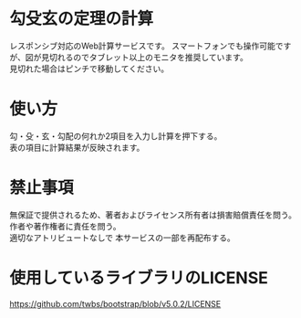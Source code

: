 # 勾殳玄の定理の計算
レスポンシブ対応のWeb計算サービスです。 
スマートフォンでも操作可能ですが、図が見切れるのでタブレット以上のモニタを推奨しています。  
見切れた場合はピンチで移動してください。  

# 使い方
勾・殳・玄・勾配の何れか2項目を入力し計算を押下する。  
表の項目に計算結果が反映されます。 

# 禁止事項
無保証で提供されるため、著者およびライセンス所有者は損害賠償責任を問う。  
作者や著作権者に責任を問う。  
適切なアトリビュートなしで 本サービスの一部を再配布する。  
# 使用しているライブラリのLICENSE
https://github.com/twbs/bootstrap/blob/v5.0.2/LICENSE